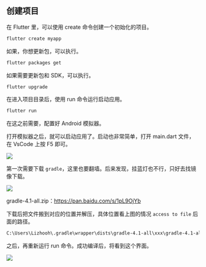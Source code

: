 
## 创建项目

在 Flutter 里，可以使用 create 命令创建一个初始化的项目。

```bash
flutter create myapp
```

如果，你想更新包，可以执行。

```bash
flutter packages get
```

如果需要更新包和 SDK，可以执行。

```bash
flutter upgrade
```

在进入项目目录后，使用 run 命令运行启动应用。

```bash
flutter run
```

在这之前需要，配置好 Android 模拟器。

打开模拟器之后，就可以启动应用了。启动也非常简单，打开 main.dart 文件，在 VsCode 上按 F5 即可。

![](/../../image/20180626231626.png)

第一次需要下载 `gradle`，这里也要翻墙。后来发现，挂蓝灯也不行，只好去找镜像下载。

![](/../../image/20180626234235.png)

gradle-4.1-all.zip：https://pan.baidu.com/s/1pL9OjYb

下载后把文件搬到对应的位置并解压，具体位置看上图的情况 `access to file` 后面的路径。

```bash
C:\Users\Lizhooh\.gradle\wrapper\dists\gradle-4.1-all\xxx\gradle-4.1-all.zip
```

之后，再重新运行 run 命令。成功编译后，将看到这个界面。

![](/../../image/20180627000945.png)
